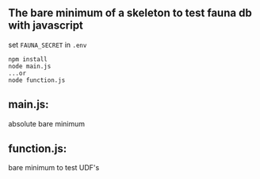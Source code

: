 ## The bare minimum of a skeleton to test fauna db with javascript

set `FAUNA_SECRET` in `.env`
```
npm install
node main.js
...or
node function.js
```

## main.js: 
absolute bare minimum

## function.js:
bare minimum to test UDF's
